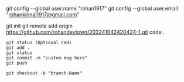 git config --global user.name "rohan1917"
git config --global user.email "rohankinnal1917@gmail.com"

git init
git remote add origin https://github.com/rohandevtown/203241042420424-1.git
code .

    git status (Optional Cmd)
    git add .
    git status
    git commit -m "custom msg here"
    git push

    git checkout -b "branch-Name"
